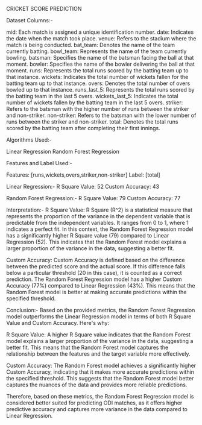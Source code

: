CRICKET SCORE PREDICTION

Dataset Columns:-

mid: Each match is assigned a unique identification number.
date: Indicates the date when the match took place.
venue: Refers to the stadium where the match is being conducted.
bat_team: Denotes the name of the team currently batting.
bowl_team: Represents the name of the team currently bowling.
batsman: Specifies the name of the batsman facing the ball at that moment.
bowler: Specifies the name of the bowler delivering the ball at that moment.
runs: Represents the total runs scored by the batting team up to that instance.
wickets: Indicates the total number of wickets fallen for the batting team up to that instance.
overs: Denotes the total number of overs bowled up to that instance.
runs_last_5: Represents the total runs scored by the batting team in the last 5 overs.
wickets_last_5: Indicates the total number of wickets fallen by the batting team in the last 5 overs.
striker: Refers to the batsman with the higher number of runs between the striker and non-striker.
non-striker: Refers to the batsman with the lower number of runs between the striker and non-striker.
total: Denotes the total runs scored by the batting team after completing their first innings.

Algorithms Used:-

Linear Regression 
Random Forest Regression 

Features and Label Used:-

Features: [runs,wickets,overs,striker,non-striker]
Label: [total]

Linear Regression:-
R Square Value: 52
Custom Accuracy: 43

Random Forest Regression:-
R Square Value: 79
Custom Accuracy: 77

Interpretation:-
R Square Value:
R Square (R^2) is a statistical measure that represents the proportion of the variance in the dependent variable that is predictable from the independent variables. It ranges from 0 to 1, where 1 indicates a perfect fit.
In this context, the Random Forest Regression model has a significantly higher R Square value (79) compared to Linear Regression (52). This indicates that the Random Forest model explains a larger proportion of the variance in the data, suggesting a better fit.

Custom Accuracy:
Custom Accuracy is defined based on the difference between the predicted score and the actual score. If this difference falls below a particular threshold (20 in this case), it is counted as a correct prediction.
The Random Forest Regression model has a higher Custom Accuracy (77%) compared to Linear Regression (43%). This means that the Random Forest model is better at making accurate predictions within the specified threshold.

Conclusion:-
Based on the provided metrics, the Random Forest Regression model outperforms the Linear Regression model in terms of both R Square Value and Custom Accuracy. Here's why:

R Square Value: A higher R Square value indicates that the Random Forest model explains a larger proportion of the variance in the data, suggesting a better fit. This means that the Random Forest model captures the relationship between the features and the target variable more effectively.

Custom Accuracy: The Random Forest model achieves a significantly higher Custom Accuracy, indicating that it makes more accurate predictions within the specified threshold. This suggests that the Random Forest model better captures the nuances of the data and provides more reliable predictions.

Therefore, based on these metrics, the Random Forest Regression model is considered better suited for predicting ODI matches, as it offers higher predictive accuracy and captures more variance in the data compared to Linear Regression.

